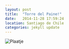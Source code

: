 ```yaml
---
layout: post
title:  "Torre del Paine!"
date:   2014-11-28 17:59:24
location: Santiago de Chile
categories: jekyll update
---
```


![Plaatje](https://cloud.githubusercontent.com/assets/8626944/5201895/2d560a26-7578-11e4-98ee-62c461a06c8c.jpg)


